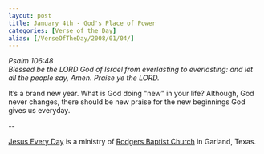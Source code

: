 ```yaml
---
layout: post
title: January 4th - God's Place of Power
categories: [Verse of the Day]
alias: [/VerseOfTheDay/2008/01/04/]
---
```


_Psalm 106:48  
Blessed be the LORD God of Israel from everlasting to everlasting:
and let all the people say, Amen. Praise ye the LORD._

It&rsquo;s a brand new year. What is God doing "new" in your life?
Although, God never changes, there should be new praise for the new
beginnings God gives us everyday.

 --

<a href=http://jesuseveryday.net>Jesus Every Day</a> is a ministry of <a href=http://rodgersbaptist.net>Rodgers Baptist Church</a> in Garland, Texas.
